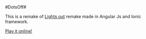 #DotsOff#

This is a remake of [Lights out][1] remake made in Angular Js and Ionic framework.

[Play it online!][2]


[1]: https://en.wikipedia.org/wiki/Lights_Out_(game)
[2]: http://alexintosh.github.io/Dots-off/
